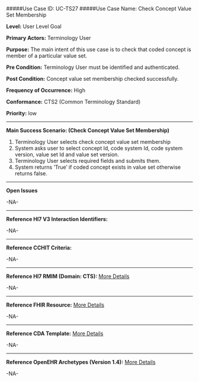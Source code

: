 #####Use Case ID: UC-TS27
#####Use Case Name: Check Concept Value Set Membership

**Level:**                     User Level Goal

**Primary Actors:**            Terminology User  

**Purpose:**                   The main intent of this use case is to check that coded concept is member of a particular value set.

**Pre Condition:**             Terminology User must be identified and authenticated. 

**Post Condition:**            Concept value set membership checked successfully.

**Frequency of Occurrence:**   High

**Conformance:**             	 CTS2 (Common Terminology Standard)

**Priority:**                  low
__________________________________________________________
**Main Success Scenario: (Check Concept Value Set Membership)**

1.	Terminology User selects check concept value set membership
2.	System asks user to select concept Id, code system Id, code system version, value set Id and value set version.
3.	Terminology User selects required fields and submits them.
4.	System returns ‘True’ if coded concept exists in value set otherwise returns false.

_______________________________________________________________
**Open Issues**

-NA-
_______________________________________________________________
**Reference Hl7 V3 Interaction Identifiers:**

-NA-
_______________________________________________________________
**Reference CCHIT Criteria:**

-NA-

_______________________________________________________________
**Reference Hl7 RMIM (Domain: CTS):** [More Details](http://www.hl7.org/implement/standards/product_brief.cfm?product_id=306)

-NA-

_______________________________________________________________
**Reference FHIR Resource:** [More Details](http://www.hl7.org/implement/standards/fhir/resourcelist.html)

-NA-
_______________________________________________________________
**Reference CDA Template:** [More Details](http://www.hl7.org/Special/committees/structure/index.cfm)

-NA-
_______________________________________________________________
**Reference OpenEHR Archetypes (Version 1.4):** [More Details](http://www.openehr.org/ckm/)

-NA-


